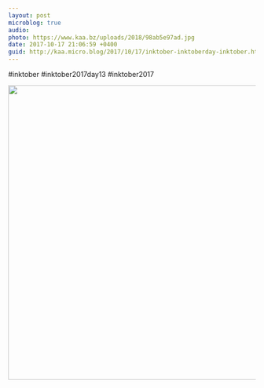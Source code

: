 ```yaml
---
layout: post
microblog: true
audio: 
photo: https://www.kaa.bz/uploads/2018/98ab5e97ad.jpg
date: 2017-10-17 21:06:59 +0400
guid: http://kaa.micro.blog/2017/10/17/inktober-inktoberday-inktober.html
---
```

#inktober #inktober2017day13 #inktober2017

<img src="https://www.kaa.bz/uploads/2018/98ab5e97ad.jpg" width="600" height="600" />
